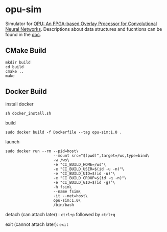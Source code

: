 # opu-sim

Simulator for [OPU: An FPGA-based Overlay Processor for Convolutional Neural Networks](http://eda.ee.ucla.edu/pub/J93.pdf). 
Descriptions about data structures and fucntions can be found in the [doc](https://github.com/OPU-Lab/opu-sim/blob/master/README_Summary.md).

## CMake Build
```
mkdir build
cd build
cmake ..
make
```

## Docker Build
install docker
```
sh docker_install.sh
```
build
```
sudo docker build -f Dockerfile --tag opu-sim:1.0 .
```
launch
```
sudo docker run --rm --pid=host\
                     --mount src="$(pwd)",target=/ws,type=bind\
                     -w /ws\
                     -e "CI_BUILD_HOME=/ws"\
                     -e "CI_BUILD_USER=$(id -u -n)"\
                     -e "CI_BUILD_UID=$(id -u)"\
                     -e "CI_BUILD_GROUP=$(id -g -n)"\
                     -e "CI_BUILD_GID=$(id -g)"\
                     -h fsim\
                     --name fsim\
                     -it --net=host\
                     opu-sim:1.0\
                     /bin/bash
```
detach (can attach later) : ``ctrl+p`` followed by ``ctrl+q``

exit (cannot attach later): ``exit``
